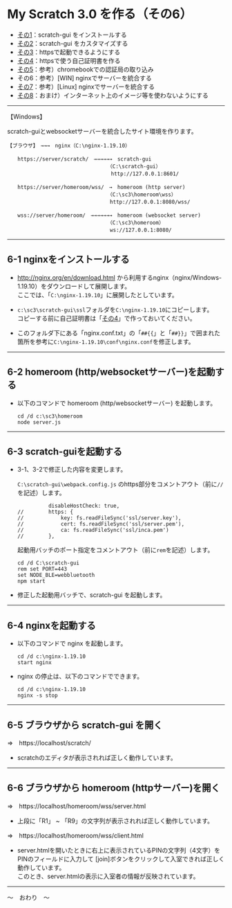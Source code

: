 # My Scratch 3.0 を作る（その6）

- [その1](./my-sc3_1.md)：scratch-gui をインストールする
- [その2](./my-sc3_2.md)：scratch-gui をカスタマイズする
- [その3](./my-sc3_3.md)：httpsで起動できるようにする
- [その4](./my-sc3_4.md)：httpsで使う自己証明書を作る
- [その5](./my-sc3_5.md)：参考）chromebookでの認証局の取り込み
- その6：参考）\[WIN\] nginxでサーバーを統合する
- [その7](./my-sc3_7.md)：参考）\[Linux\] nginxでサーバーを統合する
- [その8](./my-sc3_8.md)：おまけ）インターネット上のイメージ等を使わないようにする

<hr>

【Windows】

scratch-guiとwebsocketサーバーを統合したサイト環境を作ります。

```
【ブラウザ】　→→→　nginx（C:\nginx-1.19.10）

　　https://server/scratch/　→→→→→→　scratch-gui
　　　　　　　　　　　　　　　　　　　　（C:\scratch-gui）
　　　　　　　　　　　　　　　　　　  　http://127.0.0.1:8601/

　　https://server/homeroom/wss/　→　homeroom (http server)
　　　　　　　　　　　　　　　　　　　　（C:\sc3\homeroom\wss）
　　　　　　　　　　　　　　　　　　　　http://127.0.0.1:8080/wss/

　　wss://server/homeroom/　→→→→→→→　homeroom (websocket server)
　　　　　　　　　　　　　　　　　　　　（C:\sc3\homeroom）
　　　　　　　　　　　　　　　　　　　　ws://127.0.0.1:8080/
```

<hr>

## 6-1 nginxをインストールする

- http://nginx.org/en/download.html から利用するnginx（nginx/Windows-1.19.10）をダウンロードして展開します。<br>
ここでは、「`C:\nginx-1.19.10`」に展開したとしています。

- `c:\sc3\scratch-gui\ssl`フォルダを`C:\nginx-1.19.10`にコピーします。<br>
コピーする前に自己証明書は「[その4](./my-sc3_4.md)」で作っておいてください。　 

- このフォルダ下にある「nginx.conf.txt」の「`##{{`」と「`##}}`」で囲まれた箇所を参考に`C:\nginx-1.19.10\conf\nginx.conf`を修正します。

<hr>

## 6-2 homeroom (http/websocketサーバー)を起動する

- 以下のコマンドで homeroom (http/websocketサーバー) を起動します。

    ```
    cd /d c:\sc3\homeroom
    node server.js
    ```

<hr>

## 6-3 scratch-guiを起動する

- 3-1、3-2で修正した内容を変更します。

    `C:\scratch-gui\webpack.config.js` のhttps部分をコメントアウト（前に`//`を記述）します。

    ```
              disableHostCheck: true,
    //        https: {
    //            key: fs.readFileSync('ssl/server.key'),
    //            cert: fs.readFileSync('ssl/server.pem'),
    //            ca: fs.readFileSync('ssl/inca.pem')
    //        },
    ```

    起動用バッチのポート指定をコメントアウト（前に`rem`を記述）します。

    ```
    cd /d C:\scratch-gui
    rem set PORT=443
    set NODE_BLE=webbluetooth
    npm start
    ```

- 修正した起動用バッチで、scratch-gui を起動します。

<hr>

## 6-4 nginxを起動する

- 以下のコマンドで nginx を起動します。

    ```
    cd /d c:\nginx-1.19.10
    start nginx
    ```

- nginx の停止は、以下のコマンドでできます。

    ```
    cd /d c:\nginx-1.19.10
    nginx -s stop
    ```

<hr>

## 6-5 ブラウザから scratch-gui を開く

⇒　https://localhost/scratch/

- scratchのエディタが表示されれば正しく動作しています。

<hr>

## 6-6 ブラウザから homeroom (httpサーバー)を開く

⇒　https://localhost/homeroom/wss/server.html

- 上段に「R1」 ~ 「R9」の文字列が表示されれば正しく動作しています。


⇒　https://localhost/homeroom/wss/client.html

- server.htmlを開いたときに右上に表示されているPINの文字列（4文字）をPINのフィールドに入力して \[join\]ボタンをクリックして入室できれば正しく動作しています。<br>
このとき、server.htmlの表示に入室者の情報が反映されています。

<hr>

～　おわり　～